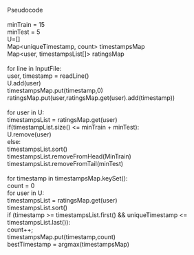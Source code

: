 Pseudocode<br />
<br />
minTrain = 15<br />
minTest = 5<br />
U=[]<br />
Map<uniqueTimestamp, count> timestampsMap<br />
Map<user, timestampsList[]> ratingsMap<br />
<br />
for line in InputFile:<br />
	user, timestamp = readLine()<br />
	U.add(user)<br />
	timestampsMap.put(timestamp,0)<br />
	ratingsMap.put(user,ratingsMap.get(user).add(timestamp))<br />
<br />
for user in U:<br />
	timestampsList = ratingsMap.get(user)<br />
	if(timestampList.size() <= minTrain + minTest):<br />
		U.remove(user)<br />
	else:<br />
		timestampsList.sort()<br />
		timestampsList.removeFromHead(MinTrain)<br />
		timestampsList.removeFromTail(minTest)<br />
<br />
for timestamp in timestampsMap.keySet():<br />
	count = 0<br />
	for user in U:<br />
		timestampsList = ratingsMap.get(user)<br />
		timestampsList.sort()<br />
		if (timestamp >= timestampsList.first() && uniqueTimestamp <= timestampsList.last()):<br />
			count++;<br />
	timestampsMap.put(timestamp,count)<br />
bestTimestamp = argmax(timestampsMap)		
